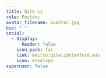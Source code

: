 ```yaml
---
title: Qile Li
role: Postdoc
avatar_filename: avantar.jpg
bio: " "
social:
  - display:
      header: false
    icon_pack: fas
    link: mailto:qileli@stanford.edu
    icon: envelope
superuser: false
---
```

